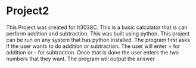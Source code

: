# Project2
This Project was created for It3038C. This is a basic calculator that is can perform addition and subtraction. This was built using python. This project can be run on any system that has python installed. The program first asks if the user wants to do addition or subtraction. The user will enter + for addition or - for subtraction. Once that is done the user enters the two numbers that they want. The program will output the answer
